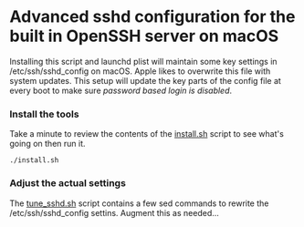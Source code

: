 # Advanced sshd configuration for the built in OpenSSH server on macOS
Installing this script and launchd plist will maintain some key settings in /etc/ssh/sshd_config on macOS. Apple likes to overwrite this file with system updates. This setup will update the key parts of the config file at every boot to make sure _password based login is disabled_. 


### Install the tools
Take a minute to review the contents of the [install.sh](install.sh) script to see what's going on then run it.
```
./install.sh

```
### Adjust the actual settings
The [tune_sshd.sh](tune_sshd.sh) script contains a few sed commands to rewrite the /etc/ssh/sshd_config settins. Augment this as needed... 

